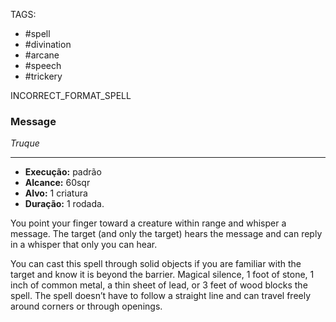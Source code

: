 TAGS:
- #spell
- #divination
- #arcane
- #speech
- #trickery

INCORRECT_FORMAT_SPELL
### Message
*Truque*
___
- **Execução:** padrão
- **Alcance:** 60sqr
- **Alvo:** 1 criatura
- **Duração:** 1 rodada.

You point your finger toward a creature within range and whisper a message. The target (and only the target) hears the message and can reply in a whisper that only you can hear.  
  
You can cast this spell through solid objects if you are familiar with the target and know it is beyond the barrier. Magical silence, 1 foot of stone, 1 inch of common metal, a thin sheet of lead, or 3 feet of wood blocks the spell. The spell doesn’t have to follow a straight line and can travel freely around corners or through openings.
